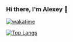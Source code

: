 ### Hi there, I'm Alexey 👋

<!--
**featt/featt** is a ✨ _special_ ✨ repository because its `README.md` (this file) appears on your GitHub profile.

Here are some ideas to get you started:


-->
[![wakatime](https://wakatime.com/badge/user/170c9fb7-1762-459c-8ebc-77fcbbc5e76a.svg)](https://wakatime.com/@170c9fb7-1762-459c-8ebc-77fcbbc5e76a)

[![Top Langs](https://github-readme-stats.vercel.app/api/top-langs/?username=featt&layout=compact)](https://github.com/anuraghazra/github-readme-stats)
